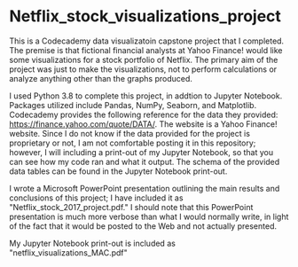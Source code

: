 # Netflix_stock_visualizations_project

This is a Codecademy data visualizatoin capstone project that I completed. The premise is that fictional financial analysts at Yahoo Finance! would like some visualizations for a stock portfolio of Netflix. The primary aim of the project was just to make the visualizations, not to perform calculations or analyze anything other than the graphs produced.

I used Python 3.8 to complete this project, in addtion to Jupyter Notebook. Packages utilized include Pandas, NumPy, Seaborn, and Matplotlib. Codecademy provides the following reference for the data they provided: https://finance.yahoo.com/quote/DATA/. The website is a Yahoo Finance! website. Since I do not know if the data provided for the project is proprietary or not, I am not comfortable posting it in this repository; however, I will including a print-out of my Jupyter Notebook, so that you can see how my code ran and what it output. The schema of the provided data tables can be found in the Jupyter Notebook print-out.

I wrote a Microsoft PowerPoint presentation outlining the main results and conclusions of this project; I have included it as "Netflix_stock_2017_project.pdf." I should note that this PowerPoint presentation is much more verbose than what I would normally write, in light of the fact that it would be posted to the Web and not actually presented.

My Jupyter Notebook print-out is included as "netflix_visualizations_MAC.pdf"
